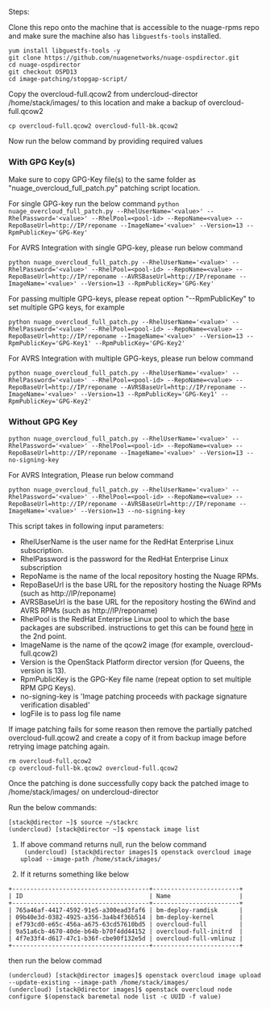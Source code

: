 Steps:

Clone this repo onto the machine that is accessible to the nuage-rpms repo and make sure the machine also has `libguestfs-tools` installed.

```
yum install libguestfs-tools -y
git clone https://github.com/nuagenetworks/nuage-ospdirector.git
cd nuage-ospdirector
git checkout OSPD13
cd image-patching/stopgap-script/
```

Copy the overcloud-full.qcow2 from undercloud-director /home/stack/images/ to this location and make a backup of overcloud-full.qcow2    

`cp overcloud-full.qcow2 overcloud-full-bk.qcow2`



Now run the below command by providing required values   
    
### With GPG Key(s)  

Make sure to copy GPG-Key file(s) to the same folder as "nuage_overcloud_full_patch.py" patching script location.

For single GPG-key run the below command
`python nuage_overcloud_full_patch.py --RhelUserName='<value>' --RhelPassword='<value>' --RhelPool=<pool-id> --RepoName=<value> --RepoBaseUrl=http://IP/reponame --ImageName='<value>' --Version=13 --RpmPublicKey='GPG-Key'`


For AVRS Integration with single GPG-key, please run below command

`python nuage_overcloud_full_patch.py --RhelUserName='<value>' --RhelPassword='<value>' --RhelPool=<pool-id> --RepoName=<value> --RepoBaseUrl=http://IP/reponame --AVRSBaseUrl=http://IP/reponame --ImageName='<value>' --Version=13 --RpmPublicKey='GPG-Key'`


For passing multiple GPG-keys, please repeat option "--RpmPublicKey" to set multiple GPG keys, for example

`python nuage_overcloud_full_patch.py --RhelUserName='<value>' --RhelPassword='<value>' --RhelPool=<pool-id> --RepoName=<value> --RepoBaseUrl=http://IP/reponame --ImageName='<value>' --Version=13 --RpmPublicKey='GPG-Key1' --RpmPublicKey='GPG-Key2'`


For AVRS Integration with multiple GPG-keys, please run below command

`python nuage_overcloud_full_patch.py --RhelUserName='<value>' --RhelPassword='<value>' --RhelPool=<pool-id> --RepoName=<value> --RepoBaseUrl=http://IP/reponame --AVRSBaseUrl=http://IP/reponame --ImageName='<value>' --Version=13 --RpmPublicKey='GPG-Key1' --RpmPublicKey='GPG-Key2'`


### Without GPG Key

`python nuage_overcloud_full_patch.py --RhelUserName='<value>' --RhelPassword='<value>' --RhelPool=<pool-id> --RepoName=<value> --RepoBaseUrl=http://IP/reponame --ImageName='<value>' --Version=13 --no-signing-key`

For AVRS Integration, Please run below command

`python nuage_overcloud_full_patch.py --RhelUserName='<value>' --RhelPassword='<value>' --RhelPool=<pool-id> --RepoName=<value> --RepoBaseUrl=http://IP/reponame --AVRSBaseUrl=http://IP/reponame --ImageName='<value>' --Version=13 --no-signing-key`

This script takes in following input parameters:   
  * RhelUserName is the user name for the RedHat Enterprise Linux subscription.
  * RhelPassword is the password for the RedHat Enterprise Linux subscription
  * RepoName is the name of the local repository hosting the Nuage RPMs.
  * RepoBaseUrl is the base URL for the repository hosting the Nuage RPMs (such as http://IP/reponame)
  * AVRSBaseUrl is the base URL for the repository hosting the 6Wind and AVRS RPMs (such as http://IP/reponame)
  * RhelPool is the RedHat Enterprise Linux pool to which the base packages are subscribed. instructions to get this can be found [here](https://access.redhat.com/documentation/en-us/red_hat_openstack_platform/13/html/director_installation_and_usage/installing-the-undercloud#registering-and-updating-your-undercloud) in the 2nd point.
  * ImageName is the name of the qcow2 image (for example, overcloud-full.qcow2)
  * Version is the OpenStack Platform director version (for Queens, the version is 13).
  * RpmPublicKey is the GPG-Key file name (repeat option to set multiple RPM GPG Keys).
  * no-signing-key is 'Image patching proceeds with package signature verification disabled'
  * logFile is to pass log file name

If image patching fails for some reason then remove the partially patched overcloud-full.qcow2 and create a copy of it from backup image before retrying image patching again.   

```
rm overcloud-full.qcow2
cp overcloud-full-bk.qcow2 overcloud-full.qcow2
```

Once the patching is done successfully copy back the patched image to /home/stack/images/ on undercloud-director   

Run the below commands:    

```
[stack@director ~]$ source ~/stackrc
(undercloud) [stack@director ~]$ openstack image list
```

1. If above command returns null, run the below command   
` (undercloud) [stack@director images]$ openstack overcloud image upload --image-path /home/stack/images/`

2. If it returns something like below    
```
+--------------------------------------+------------------------+
| ID                                   | Name                   |
+--------------------------------------+------------------------+
| 765a46af-4417-4592-91e5-a300ead3faf6 | bm-deploy-ramdisk      |
| 09b40e3d-0382-4925-a356-3a4b4f36b514 | bm-deploy-kernel       |
| ef793cd0-e65c-456a-a675-63cd57610bd5 | overcloud-full         |
| 9a51a6cb-4670-40de-b64b-b70f4dd44152 | overcloud-full-initrd  |
| 4f7e33f4-d617-47c1-b36f-cbe90f132e5d | overcloud-full-vmlinuz |
+--------------------------------------+------------------------+
```

then run the below commad   
```
(undercloud) [stack@director images]$ openstack overcloud image upload --update-existing --image-path /home/stack/images/
(undercloud) [stack@director images]$ openstack overcloud node configure $(openstack baremetal node list -c UUID -f value)
```
